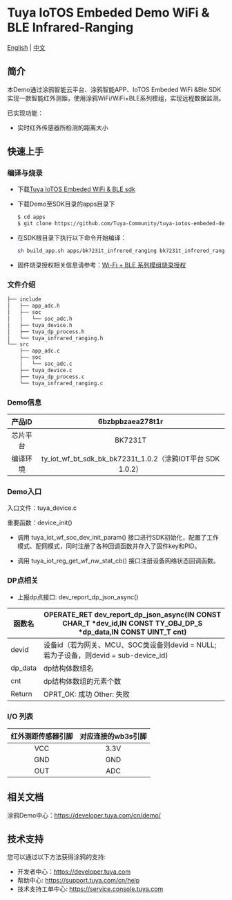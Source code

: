 # Tuya IoTOS Embeded Demo WiFi & BLE Infrared-Ranging

[English](./README.md) | [中文](./README_zh.md)

## 简介 

本Demo通过涂鸦智能云平台、涂鸦智能APP、IoTOS Embeded WiFi &Ble SDK实现一款智能红外测距，使用涂鸦WiFi/WiFi+BLE系列模组，实现远程数据监测。

已实现功能：

+ 实时红外传感器所检测的距离大小




## 快速上手 

### 编译与烧录
+ 下载[Tuya IoTOS Embeded WiFi & BLE sdk](https://github.com/tuya/tuya-iotos-embeded-sdk-wifi-ble-bk7231t) 

+ 下载Demo至SDK目录的apps目录下 

  ```bash
  $ cd apps
  $ git clone https://github.com/Tuya-Community/tuya-iotos-embeded-demo-wifi-ble-infrared-ranging.git
  ```
  
+ 在SDK根目录下执行以下命令开始编译：

  ```bash
  sh build_app.sh apps/bk7231t_infrered_ranging bk7231t_infrered_ranging 1.0.0 
  ```

+ 固件烧录授权相关信息请参考：[Wi-Fi + BLE 系列模组烧录授权](https://developer.tuya.com/cn/docs/iot/device-development/burn-and-authorization/burn-and-authorize-wifi-ble-modules/burn-and-authorize-wb-series-modules?id=Ka78f4pttsytd) 

 

 ### 文件介绍 

```bash
├── include
│   ├── app_adc.h
│   ├── soc
│   │   └── soc_adc.h
│   ├── tuya_device.h
│   ├── tuya_dp_process.h
│   └── tuya_infrared_ranging.h
└── src
    ├── app_adc.c
    ├── soc
    │   └── soc_adc.c
    ├── tuya_device.c
    ├── tuya_dp_process.c
    └── tuya_infrared_ranging.c
```



 ### Demo信息 

|  产品ID  |                      6bzbpbzaea278t1r                      |
| :------: | :--------------------------------------------------------: |
| 芯片平台 |                          BK7231T                           |
| 编译环境 | ty_iot_wf_bt_sdk_bk_bk7231t_1.0.2（涂鸦IOT平台 SDK 1.0.2） |

  

### Demo入口

入口文件：tuya_device.c

重要函数：device_init()

+ 调用 tuya_iot_wf_soc_dev_init_param() 接口进行SDK初始化，配置了工作模式、配网模式，同时注册了各种回调函数并存入了固件key和PID。

+ 调用 tuya_iot_reg_get_wf_nw_stat_cb() 接口注册设备网络状态回调函数。


 

### DP点相关

+ 上报dp点接口: dev_report_dp_json_async()

| 函数名  | OPERATE_RET dev_report_dp_json_async(IN CONST CHAR_T *dev_id,IN CONST TY_OBJ_DP_S *dp_data,IN CONST UINT_T cnt) |
| ------- | ------------------------------------------------------------ |
| devid   | 设备id（若为网关、MCU、SOC类设备则devid = NULL;若为子设备，则devid = sub-device_id) |
| dp_data | dp结构体数组名                                               |
| cnt     | dp结构体数组的元素个数                                       |
| Return  | OPRT_OK: 成功  Other: 失败                                   |

 

### I/O 列表 

| 红外测距传感器引脚 | 对应连接的wb3s引脚 |
| :----------------: | :----------------: |
|        VCC         |        3.3V        |
|        GND         |        GND         |
|        OUT         |        ADC         |

 

## 相关文档

涂鸦Demo中心：https://developer.tuya.com/cn/demo/



## 技术支持

您可以通过以下方法获得涂鸦的支持:

- 开发者中心：https://developer.tuya.com
- 帮助中心: https://support.tuya.com/cn/help
- 技术支持工单中心: https://service.console.tuya.com
